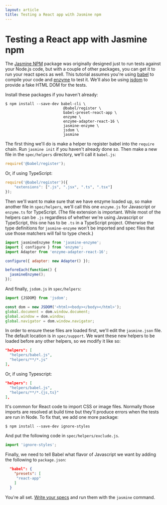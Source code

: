```yaml
---
layout: article
title: Testing a React app with Jasmine npm
---
```


# Testing a React app with Jasmine npm

The [Jasmine NPM](/setup/nodejs.html) package was originally designed just to run tests against your Node.js code, but with a couple of other packages, you can get it to run your react specs as well. This tutorial assumes you're using [babel](https://www.npmjs.com/package/babel) to compile your code and [enzyme](https://www.npmjs.com/package/enzyme) to test it. We'll also be using [jsdom](https://www.npmjs.com/package/jsdom) to provide a fake HTML DOM for the tests.

Install these packages if you haven't already:

```shell
$ npm install --save-dev babel-cli \
                          @babel/register \
                          babel-preset-react-app \
                          enzyme \
                          enzyme-adapter-react-16 \
                          jasmine-enzyme \
                          jsdom \
                          jasmine
```

The first thing we'll do is make a helper to register babel into the `require` chain. Run `jasmine init` if you haven't already done so. Then make a new file in the `spec/helpers` directory, we'll call it `babel.js`:

```javascript
require('@babel/register');
```

Or, if using TypeScript:

```javascript
require('@babel/register')({
    "extensions": [".js", ".jsx", ".ts", ".tsx"]
});

```


Then we'll want to make sure that we have enzyme loaded up, so make another file in `spec/helpers`, we'll call this one `enzyme.js` for Javascript or `enzyme.ts` for TypeScript. (The file extension is important. While most of the helpers can be `.js` regardless of whether we're using Javascript or TypeScript, this one has to be `.ts` in a TypeScript project. Otherwise the type definitions for `jasmine-enzyme` won't be imported and spec files that use those matchers will fail to type check.)

```javascript
import jasmineEnzyme from 'jasmine-enzyme';
import { configure } from 'enzyme';
import Adapter from 'enzyme-adapter-react-16';

configure({ adapter: new Adapter() });

beforeEach(function() {
  jasmineEnzyme();
});
```

And finally, `jsdom.js` in `spec/helpers`:

```javascript
import {JSDOM} from 'jsdom';

const dom = new JSDOM('<html><body></body></html>');
global.document = dom.window.document;
global.window = dom.window;
global.navigator = dom.window.navigator;
```

In order to ensure these files are loaded first, we'll edit the `jasmine.json` file. The default location is in `spec/support`. We want these new helpers to be loaded before any other helpers, so we modify it like so:

```json
"helpers": [
  "helpers/babel.js",
  "helpers/**/*.js"
],
```

Or, if using Typescript:

```json
"helpers": [
  "helpers/babel.js",
  "helpers/**/*.{js,ts}"
],
```

It's common for React code to import CSS or image files. Normally those imports are resolved at build time but they'll produce errors when the tests are run in Node. To fix that, we add one more package:

```shell
$ npm install --save-dev ignore-styles
```

And put the following code in `spec/helpers/exclude.js`.

```javascript
import 'ignore-styles';
```

Finally, we need to tell Babel what flavor of Javascript we want by adding the following to `package.json`:

```json
  "babel": {
    "presets": [
     "react-app"
    ]
  }
```


You're all set. [Write your specs](/tutorials/your_first_suite.html) and run them with the `jasmine` command.
